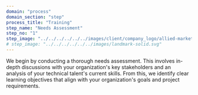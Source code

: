 ```yaml
---
domain: "process"
domain_section: "step"
process_title: "Training"
step_name: "Needs Assessment"
step_no: "1"
step_image: "../../../../../../images/client/company_logo/allied-marketing.png"
# step_image: "../../../../../../images/landmark-solid.svg"
---
```



We begin by conducting a thorough needs assessment. This involves in-depth discussions with your organization's key stakeholders and an analysis of your technical talent's current skills. From this, we identify clear learning objectives that align with your organization's goals and project requirements.
